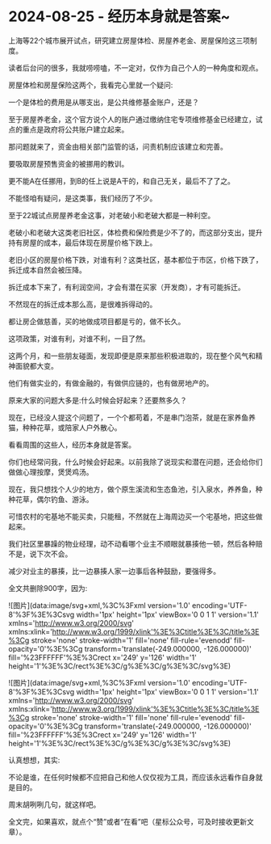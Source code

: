 # 2024-08-25 - 经历本身就是答案~

上海等22个城市展开试点，研究建立房屋体检、房屋养老金、房屋保险这三项制度。

读者后台问的很多，我就唠唠嗑，不一定对，仅作为自己个人的一种角度和观点。

房屋体检和房屋保险这两个，我看完心里就一个疑问:

一个是体检的费用是从哪支出，是公共维修基金账户，还是？

至于房屋养老金，这个官方说个人的账户通过缴纳住宅专项维修基金已经建立，试点的重点是政府将公共账户建立起来。

那问题就来了，资金由相关部门监管的话，问责机制应该建立和完善。

要吸取房屋预售资金的被挪用的教训。

更不能A在任挪用，到B的任上说是A干的，和自己无关，最后不了了之。

不能怪咱有疑问，是这类事，我们经历了不少。

至于22城试点房屋养老金这事，对老破小和老破大都是一种利空。

老破小和老破大这类老旧社区，体检费和保险费是少不了的，而这部分支出，提升持有房屋的成本，最后体现在房屋价格下跌上。

老旧小区的房屋价格下跌，对谁有利？这类社区，基本都位于市区，价格下跌了，拆迁成本自然会被压降。

拆迁成本下来了，有利润空间，才会有潜在买家（开发商），才有可能拆迁。

不然现在的拆迁成本那么高，是很难拆得动的。

都让房企做慈善，买的地做成项目都是亏的，做不长久。

这项政策，对谁有利，对谁不利，一目了然。

这两个月，和一些朋友碰面，发现即便是原来那些积极进取的，现在整个风气和精神面貌都大变。

他们有做实业的，有做金融的，有做供应链的，也有做房地产的。

原来大家的问题大多是:什么时候会好起来？还要熬多久？

现在，已经没人提这个问题了，一个个都苟着，不是串门泡茶，就是在家养鱼养猫，种种花草，或陪家人户外散心。

看看周围的这些人，经历本身就是答案。

你们也经常问我，什么时候会好起来。以前我除了说现实和潜在问题，还会给你们做做心理按摩，煲煲鸡汤。

现在，我只想找个人少的地方，做个原生溪流和生态鱼池，引入泉水，养养鱼，种种花草，偶尔钓鱼、游泳。

可惜农村的宅基地不能买卖，只能租，不然就在上海周边买一个宅基地，把这些做起来。

我们社区里暴躁的物业经理，动不动看哪个业主不顺眼就暴揍他一顿，然后各种赔不是，说下次不会。

减少对业主的暴揍，比一边暴揍人家一边事后各种鼓励，要强得多。

全文共删除900字，因为:

![图片](data:image/svg+xml,%3C%3Fxml version='1.0' encoding='UTF-8'%3F%3E%3Csvg width='1px' height='1px' viewBox='0 0 1 1' version='1.1' xmlns='http://www.w3.org/2000/svg' xmlns:xlink='http://www.w3.org/1999/xlink'%3E%3Ctitle%3E%3C/title%3E%3Cg stroke='none' stroke-width='1' fill='none' fill-rule='evenodd' fill-opacity='0'%3E%3Cg transform='translate(-249.000000, -126.000000)' fill='%23FFFFFF'%3E%3Crect x='249' y='126' width='1' height='1'%3E%3C/rect%3E%3C/g%3E%3C/g%3E%3C/svg%3E)

![图片](data:image/svg+xml,%3C%3Fxml version='1.0' encoding='UTF-8'%3F%3E%3Csvg width='1px' height='1px' viewBox='0 0 1 1' version='1.1' xmlns='http://www.w3.org/2000/svg' xmlns:xlink='http://www.w3.org/1999/xlink'%3E%3Ctitle%3E%3C/title%3E%3Cg stroke='none' stroke-width='1' fill='none' fill-rule='evenodd' fill-opacity='0'%3E%3Cg transform='translate(-249.000000, -126.000000)' fill='%23FFFFFF'%3E%3Crect x='249' y='126' width='1' height='1'%3E%3C/rect%3E%3C/g%3E%3C/g%3E%3C/svg%3E)

认真想想，其实:

不论是谁，在任何时候都不应把自己和他人仅仅视为工具，而应该永远看作自身就是目的。

周末胡咧咧几句，就这样吧。

全文完，如果喜欢，就点个“赞”或者“在看”吧（星标公众号，可及时接收更新文章）。